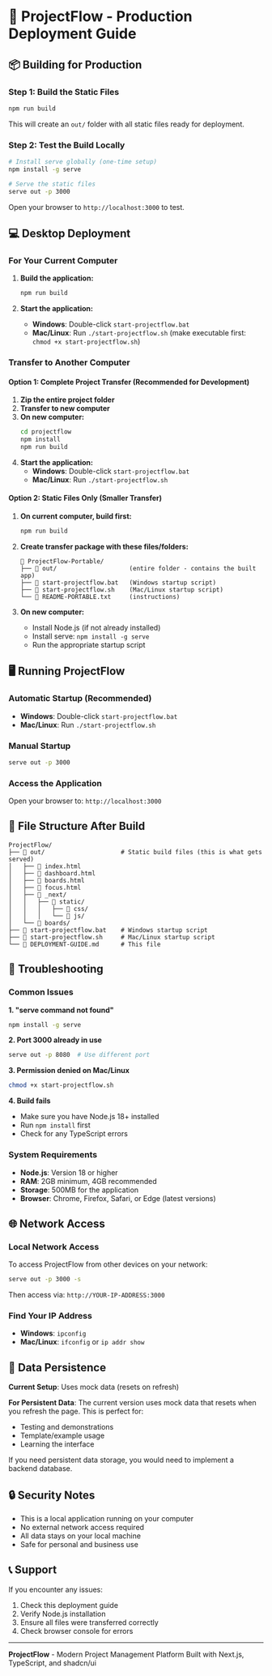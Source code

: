 # 🚀 ProjectFlow - Production Deployment Guide

## 📦 Building for Production

### Step 1: Build the Static Files
```bash
npm run build
```

This will create an `out/` folder with all static files ready for deployment.

### Step 2: Test the Build Locally
```bash
# Install serve globally (one-time setup)
npm install -g serve

# Serve the static files
serve out -p 3000
```

Open your browser to `http://localhost:3000` to test.

## 💻 Desktop Deployment

### For Your Current Computer

1. **Build the application:**
   ```bash
   npm run build
   ```

2. **Start the application:**
   - **Windows**: Double-click `start-projectflow.bat`
   - **Mac/Linux**: Run `./start-projectflow.sh` (make executable first: `chmod +x start-projectflow.sh`)

### Transfer to Another Computer

#### Option 1: Complete Project Transfer (Recommended for Development)
1. **Zip the entire project folder**
2. **Transfer to new computer**
3. **On new computer:**
   ```bash
   cd projectflow
   npm install
   npm run build
   ```
4. **Start the application:**
   - **Windows**: Double-click `start-projectflow.bat`
   - **Mac/Linux**: Run `./start-projectflow.sh`

#### Option 2: Static Files Only (Smaller Transfer)
1. **On current computer, build first:**
   ```bash
   npm run build
   ```

2. **Create transfer package with these files/folders:**
   ```
   📁 ProjectFlow-Portable/
   ├── 📁 out/                    (entire folder - contains the built app)
   ├── 📄 start-projectflow.bat   (Windows startup script)
   ├── 📄 start-projectflow.sh    (Mac/Linux startup script)
   └── 📄 README-PORTABLE.txt     (instructions)
   ```

3. **On new computer:**
   - Install Node.js (if not already installed)
   - Install serve: `npm install -g serve`
   - Run the appropriate startup script

## 🖥️ Running ProjectFlow

### Automatic Startup (Recommended)
- **Windows**: Double-click `start-projectflow.bat`
- **Mac/Linux**: Run `./start-projectflow.sh`

### Manual Startup
```bash
serve out -p 3000
```

### Access the Application
Open your browser to: `http://localhost:3000`

## 📁 File Structure After Build

```
ProjectFlow/
├── 📁 out/                     # Static build files (this is what gets served)
│   ├── 📄 index.html
│   ├── 📄 dashboard.html
│   ├── 📄 boards.html
│   ├── 📄 focus.html
│   ├── 📁 _next/
│   │   ├── 📁 static/
│   │   │   ├── 📁 css/
│   │   │   └── 📁 js/
│   └── 📁 boards/
├── 📄 start-projectflow.bat    # Windows startup script
├── 📄 start-projectflow.sh     # Mac/Linux startup script
└── 📄 DEPLOYMENT-GUIDE.md      # This file
```

## 🔧 Troubleshooting

### Common Issues

**1. "serve command not found"**
```bash
npm install -g serve
```

**2. Port 3000 already in use**
```bash
serve out -p 8080  # Use different port
```

**3. Permission denied on Mac/Linux**
```bash
chmod +x start-projectflow.sh
```

**4. Build fails**
- Make sure you have Node.js 18+ installed
- Run `npm install` first
- Check for any TypeScript errors

### System Requirements
- **Node.js**: Version 18 or higher
- **RAM**: 2GB minimum, 4GB recommended
- **Storage**: 500MB for the application
- **Browser**: Chrome, Firefox, Safari, or Edge (latest versions)

## 🌐 Network Access

### Local Network Access
To access ProjectFlow from other devices on your network:

```bash
serve out -p 3000 -s
```

Then access via: `http://YOUR-IP-ADDRESS:3000`

### Find Your IP Address
- **Windows**: `ipconfig`
- **Mac/Linux**: `ifconfig` or `ip addr show`

## 💾 Data Persistence

**Current Setup**: Uses mock data (resets on refresh)

**For Persistent Data**: The current version uses mock data that resets when you refresh the page. This is perfect for:
- Testing and demonstrations
- Template/example usage
- Learning the interface

If you need persistent data storage, you would need to implement a backend database.

## 🔒 Security Notes

- This is a local application running on your computer
- No external network access required
- All data stays on your local machine
- Safe for personal and business use

## 📞 Support

If you encounter any issues:
1. Check this deployment guide
2. Verify Node.js installation
3. Ensure all files were transferred correctly
4. Check browser console for errors

---

**ProjectFlow** - Modern Project Management Platform
Built with Next.js, TypeScript, and shadcn/ui
